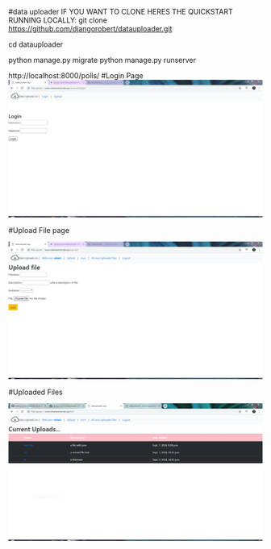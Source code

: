 #data uploader
IF YOU WANT TO CLONE HERES THE QUICKSTART RUNNING LOCALLY: git clone https://github.com/djangorobert/datauploader.git

cd datauploader

python manage.py migrate python manage.py runserver

http://localhost:8000/polls/
#Login Page
![Alt text](datauploadz.JPG?raw=true)


#Upload File page

![Alt text](uploadsnip.JPG?raw=true)

#Uploaded Files

![Alt text](uploadlists.JPG?raw=true)

